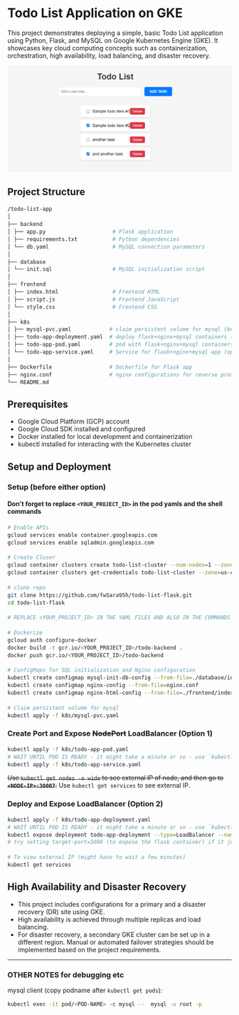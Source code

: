 # Todo List Application on GKE

This project demonstrates deploying a simple, basic Todo List application using Python, Flask, and MySQL on Google Kubernetes Engine (GKE). It showcases key cloud computing concepts such as containerization, orchestration, high availability, load balancing, and disaster recovery.

![Screenshot](Screenshot.png)

## Project Structure

```graphql
/todo-list-app
│
├── backend
│ ├── app.py                     # Flask application
│ ├── requirements.txt           # Python dependencies
│ └── db.yaml                    # MySQL connection parameters
│
├── database
│ └── init.sql                   # MySQL initialization script
│
├── frontend
│ ├── index.html                 # Frontend HTML
│ ├── script.js                  # Frontend JavaScript
│ └── style.css                  # Frontend CSS
│
├── k8s
│ ├── mysql-pvc.yaml            # claim persistent volume for mysql (both options)
│ ├── todo-app-deployment.yaml  # deploy flask+nginx+mysql containers (option 2)
│ ├── todo-app-pod.yaml         # pod with flask+nginx+mysql containers (option 1)
│ └── todo-app-service.yaml     # Service for flask+nginx+mysql app (option 1)
│
├── Dockerfile                  # Dockerfile for Flask app
├── nginx.conf                  # nginx configurations for reverse proxy
└── README.md
```

## Prerequisites

- Google Cloud Platform (GCP) account
- Google Cloud SDK installed and configured
- Docker installed for local development and containerization
- kubectl installed for interacting with the Kubernetes cluster

## Setup and Deployment

### Setup (before either option)

#### **Don't forget to replace `<YOUR_PROJECT_ID>` in the pod yamls and the shell commands**

```sh
# Enable APIs
gcloud services enable container.googleapis.com
gcloud services enable sqladmin.googleapis.com

# Create Cluser
gcloud container clusters create todo-list-cluster --num-nodes=1 --zone=us-central1-a
gcloud container clusters get-credentials todo-list-cluster --zone=us-central1-a

# clone repo
git clone https://github.com/fwSara95h/todo-list-flask.git
cd todo-list-flask

# REPLACE <YOUR_PROJECT_ID> IN THE YAML FILES AND ALSO IN THE COMMANDS BELOW

# Dockerize
gcloud auth configure-docker
docker build -t gcr.io/<YOUR_PROJECT_ID>/todo-backend .
docker push gcr.io/<YOUR_PROJECT_ID>/todo-backend

# ConfigMaps for SQL initialization and Nginx configuration
kubectl create configmap mysql-init-db-config --from-file=./database/init.sql
kubectl create configmap nginx-config --from-file=nginx.conf
kubectl create configmap nginx-html-config --from-file=./frontend/index.html --from-file=./frontend/script.js --from-file=./frontend/style.css

# Claim persistent volume for mysql
kubectl apply -f k8s/mysql-pvc.yaml 
```

### Create Port and Expose ~~NodePort~~ LoadBalancer (Option 1)

```sh
kubectl apply -f k8s/todo-app-pod.yaml
# WAIT UNTIL POD IS READY - it might take a minute or so - use `kubectl get pods` to check that all 3 containers are ready
kubectl apply -f k8s/todo-app-service.yaml
```

~~Use `kubectl get nodes -o wide` to see external IP of node, and then go to **`<NODE-IP>:30007`**.~~ Use `kubectl get services` to see external IP.

### Deploy and Expose LoadBalancer (Option 2)

```sh
kubectl apply -f k8s/todo-app-deployment.yaml
# WAIT UNTIL POD IS READY - it might take a minute or so - use `kubectl get pods` to check that all 3 containers are ready
kubectl expose deployment todo-app-deployment --type=LoadBalancer --name=todo-app-service --port=80 --target-port=80
# try setting target-port=5000 (to expose the flask container) if it just shows the nginx welcome page

# To view external IP (might have to wait a few minutes)
kubectl get services
```

## High Availability and Disaster Recovery
- This project includes configurations for a primary and a disaster recovery (DR) site using GKE.
- High availability is achieved through multiple replicas and load balancing.
- For disaster recovery, a secondary GKE cluster can be set up in a different region. Manual or automated failover strategies should be implemented based on the project requirements.


----

### OTHER NOTES for debugging etc

mysql client (copy podname after `kubectl get pods`):
```sh
kubectl exec -it pod/<POD-NAME> -c mysql --  mysql -u root -p
```
